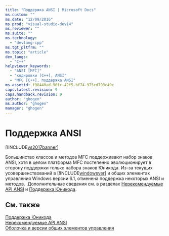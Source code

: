 ```yaml
---
title: "Поддержка ANSI | Microsoft Docs"
ms.custom: ""
ms.date: "12/09/2016"
ms.prod: "visual-studio-dev14"
ms.reviewer: ""
ms.suite: ""
ms.technology: 
  - "devlang-cpp"
ms.tgt_pltfrm: ""
ms.topic: "article"
dev_langs: 
  - "C++"
helpviewer_keywords: 
  - "ANSI [MFC]"
  - "кодировки [C++], ANSI"
  - "MFC [C++], поддержка ANSI"
ms.assetid: f98440ad-90fc-42f5-bf74-975cd793c49c
caps.latest.revision: 9
caps.handback.revision: 9
author: "ghogen"
ms.author: "ghogen"
manager: "ghogen"
---
```

# Поддержка ANSI
[!INCLUDE[vs2017banner](../assembler/inline/includes/vs2017banner.md)]

Большинство классов и методов MFC поддерживают набор знаков ANSI, хотя в целом платформа MFC постепенно эволюционирует в сторону поддержки только набора знаков Юникода.  Из\-за текущих усовершенствований в [!INCLUDE[windowsver](../Token/windowsver_md.md)] и общих элементах управления Windows версии 6.1, отменена поддержка некоторых ANSI и методов.  Дополнительные сведения см. в разделах [Нерекомендуемые API ANSI](../mfc/deprecated-ansi-apis.md) и [Поддержка Юникода](../text/support-for-unicode.md).  
  
## См. также  
 [Поддержка Юникода](../text/support-for-unicode.md)   
 [Нерекомендуемые API ANSI](../mfc/deprecated-ansi-apis.md)   
 [Оболочка и версии общих элементов управления](http://msdn.microsoft.com/library/windows/desktop/bb776779)